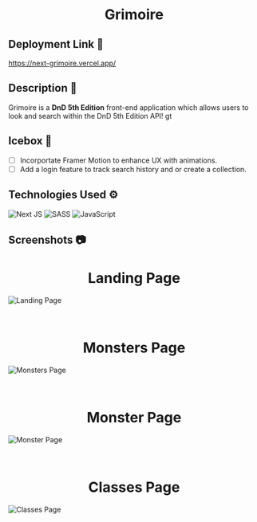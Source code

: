 <h1 align='center'> Grimoire </h1>

## **Deployment Link** 🔗
https://next-grimoire.vercel.app/

## **Description** 📃

Grimoire is a **DnD 5th Edition** front-end application which allows users to look and search within the DnD 5th Edition API!
gt
## **Icebox** 🧊

- [ ] Incorportate Framer Motion to enhance UX with animations.
- [ ] Add a login feature to track search history and or create a collection.

## **Technologies Used** ⚙
![Next JS](https://img.shields.io/badge/Next-black?style=for-the-badge&logo=next.js&logoColor=white)
![SASS](https://img.shields.io/badge/SASS-hotpink.svg?style=for-the-badge&logo=SASS&logoColor=white)
![JavaScript](https://img.shields.io/badge/javascript-%23323330.svg?style=for-the-badge&logo=javascript&logoColor=%23F7DF1E)
## **Screenshots** 📷

<h1 align='center'> Landing Page </h1>

![Landing Page](https://i.imgur.com/ZsXWhe3.png)

<br>
<h1 align='center'> Monsters Page </h1>

![Monsters Page](https://i.imgur.com/i43XvFl.png)

<br>
<h1 align='center'> Monster Page </h1>

![Monster Page](https://i.imgur.com/y15SC6i.png)

<br>
<h1 align='center'> Classes Page </h1>

![Classes Page](https://i.imgur.com/Hp8QXYZ.png)



